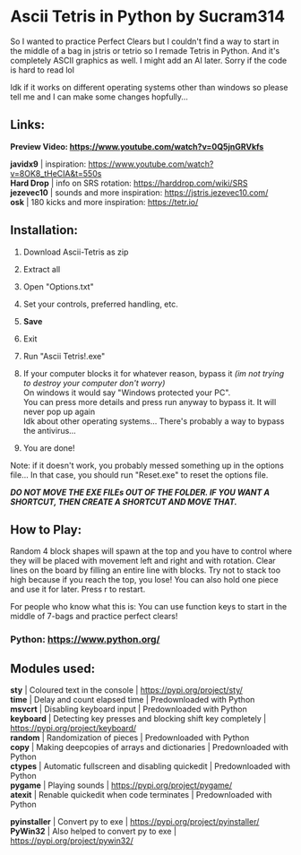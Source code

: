 # Ascii Tetris in Python by Sucram314

So I wanted to practice Perfect Clears but I couldn't find a way to start in the middle of a bag in jstris or tetrio so I remade Tetris in Python. And it's completely ASCII graphics as well. I might add an AI later. Sorry if the code is hard to read lol

Idk if it works on different operating systems other than windows so please tell me and I can make some changes hopfully...

## Links:  
__Preview Video: https://www.youtube.com/watch?v=0Q5jnGRVkfs__

__javidx9__   | inspiration: https://www.youtube.com/watch?v=8OK8_tHeCIA&t=550s  
__Hard Drop__ | info on SRS rotation: https://harddrop.com/wiki/SRS  
__jezevec10__ | sounds and more inspiration: https://jstris.jezevec10.com/  
__osk__       | 180 kicks and more inspiration: https://tetr.io/  

## Installation:  
1. Download Ascii-Tetris as zip  
2. Extract all  
3. Open "Options.txt"  
4. Set your controls, preferred handling, etc.  
5. **Save**  
6. Exit  
7. Run "Ascii Tetris!.exe"  
8. If your computer blocks it for whatever reason, bypass it *(im not trying to destroy your computer don't worry)*  
   On windows it would say "Windows protected your PC".  
   You can press more details and press run anyway to bypass it. It will never pop up again  
   Idk about other operating systems... There's probably a way to bypass the antivirus...  
   
9. You are done!  

Note: if it doesn't work, you probably messed something up in the options file... In that case, you should run "Reset.exe" to reset the options file.  

***DO NOT MOVE THE EXE FILEs OUT OF THE FOLDER. IF YOU WANT A SHORTCUT, THEN CREATE A SHORTCUT AND MOVE THAT.***

## How to Play:  
Random 4 block shapes will spawn at the top and you have to control where they will be placed with movement left and right and with rotation. Clear lines on the board by filling an entire line with blocks. Try not to stack too high because if you reach the top, you lose! You can also hold one piece and use it for later. Press r to restart.  

For people who know what this is: You can use function keys to start in the middle of 7-bags and practice perfect clears!   

### Python: https://www.python.org/

## Modules used:  
__sty__               | Coloured text in the console                                | https://pypi.org/project/sty/  
__time__              | Delay and count elapsed time                                | Predownloaded with Python  
__msvcrt__            | Disabling keyboard input                                    | Predownloaded with Python  
__keyboard__          | Detecting key presses and blocking shift key completely     | https://pypi.org/project/keyboard/  
__random__            | Randomization of pieces                                     | Predownloaded with Python  
__copy__              | Making deepcopies of arrays and dictionaries                | Predownloaded with Python  
__ctypes__            | Automatic fullscreen and disabling quickedit                | Predownloaded with Python  
__pygame__            | Playing sounds                                              | https://pypi.org/project/pygame/  
__atexit__            | Renable quickedit when code terminates                      | Predownloaded with Python  

__pyinstaller__       | Convert py to exe                                           | https://pypi.org/project/pyinstaller/  
__PyWin32__           | Also helped to convert py to exe                            | https://pypi.org/project/pywin32/  

